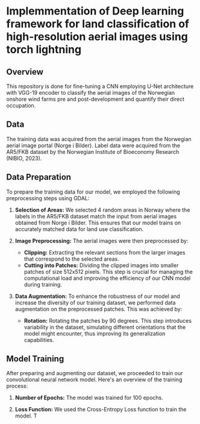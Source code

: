# Implemmentation of Deep learning framework for land classification of high-resolution aerial images using torch lightning 


## Overview

This repository is done for fine-tuning a CNN employing U-Net architecture with VGG-19 encoder to classify the aerial images of the Norwegian onshore wind farms pre and post-development and quantify their direct occupation.

## Data 

The training data was acquired from the aerial images from the Norwegian aerial image portal (Norge i Bilder). Label data were acquired from the AR5/FKB dataset by the Norwegian Institute of Bioeconomy Research (NIBIO, 2023).

## Data Preparation 
To prepare the training data for our model, we employed the following preprocessing steps using GDAL:

1. **Selection of Areas:** We selected 4 random areas in Norway where the labels in the AR5/FKB dataset match the input from aerial images obtained from Norge i Bilder. This ensures that our model trains on accurately matched data for land use classification.

2. **Image Preprocessing:** The aerial images were then preprocessed by:
   - **Clipping:** Extracting the relevant sections from the larger images that correspond to the selected areas.
   - **Cutting into Patches:** Dividing the clipped images into smaller patches of size 512x512 pixels. This step is crucial for managing the computational load and improving the efficiency of our CNN model during training.
  
3. **Data Augmentation:** To enhance the robustness of our model and increase the diversity of our training dataset, we performed data augmentation on the preprocessed patches. This was achieved by:
   - **Rotation:** Rotating the patches by 90 degrees. This step introduces variability in the dataset, simulating different orientations that the model might encounter, thus improving its generalization capabilities.

## Model Training

After preparing and augmenting our dataset, we proceeded to train our convolutional neural network model. Here's an overview of the training process:

1. **Number of Epochs:** The model was trained for 100 epochs. 

2. **Loss Function:** We used the Cross-Entropy Loss function to train the model. T

